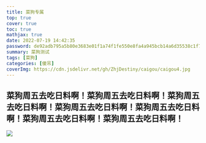 ```yaml
---
title: 菜狗专属
top: true
cover: true
toc: true
mathjax: true
date: 2022-07-19 14:42:35
password: de92adb795a5b80e3683e01f1a74f1fe550e8fa4a945bcb14a6d35538c1f7e97
summary: 菜狗测试
tags: [菜狗]
categories: [傻吊]
coverImg: https://cdn.jsdelivr.net/gh/ZhjDestiny/caigou/caigou4.jpg
---
```


## 菜狗周五去吃日料啊！菜狗周五去吃日料啊！菜狗周五去吃日料啊！菜狗周五去吃日料啊！菜狗周五去吃日料啊！菜狗周五去吃日料啊！菜狗周五去吃日料啊！
<img src="https://gimg2.baidu.com/image_search/src=http%3A%2F%2Finews.gtimg.com%2Fnewsapp_bt%2F0%2F14299655682%2F1000&refer=http%3A%2F%2Finews.gtimg.com&app=2002&size=f9999,10000&q=a80&n=0&g=0n&fmt=auto?sec=1660815060&t=319e8e185c24e61787ce74c6bfbcb5b0">

